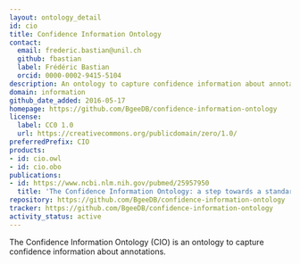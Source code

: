 ```yaml
---
layout: ontology_detail
id: cio
title: Confidence Information Ontology
contact:
  email: frederic.bastian@unil.ch
  github: fbastian
  label: Frédéric Bastian
  orcid: 0000-0002-9415-5104
description: An ontology to capture confidence information about annotations.
domain: information
github_date_added: 2016-05-17
homepage: https://github.com/BgeeDB/confidence-information-ontology
license:
  label: CC0 1.0
  url: https://creativecommons.org/publicdomain/zero/1.0/
preferredPrefix: CIO
products:
- id: cio.owl
- id: cio.obo
publications:
- id: https://www.ncbi.nlm.nih.gov/pubmed/25957950
  title: 'The Confidence Information Ontology: a step towards a standard for asserting confidence in annotations'
repository: https://github.com/BgeeDB/confidence-information-ontology
tracker: https://github.com/BgeeDB/confidence-information-ontology
activity_status: active
---
```


The Confidence Information Ontology (CIO) is an ontology to capture confidence information about annotations.
